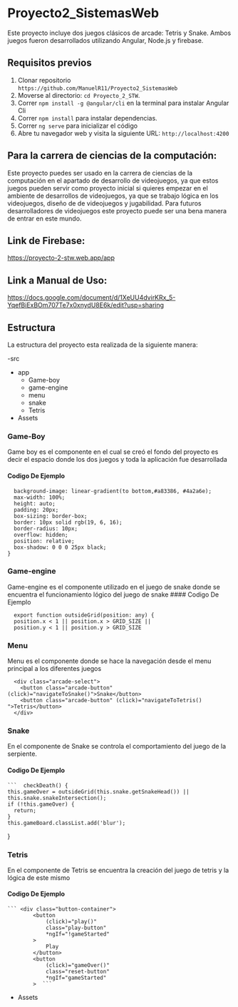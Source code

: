 # Proyecto2_SistemasWeb
Este proyecto incluye dos juegos clásicos de arcade: Tetris y Snake. Ambos juegos fueron desarrollados utilizando Angular, Node.js y firebase. 
## Requisitos previos
1. Clonar repositorio `https://github.com/ManuelR11/Proyecto2_SistemasWeb`
2. Moverse al directorio: `cd Proyecto_2_STW`.<br />
3. Correr `npm install -g @angular/cli` en la terminal para instalar Angular Cli
4. Correr `npm install` para instalar dependencias.<br />
5. Correr `ng serve` para inicializar el código
6. Abre tu navegador web y visita la siguiente URL: `http://localhost:4200`

## Para la carrera de ciencias de la computación:
Este proyecto puedes ser usado en la carrera de ciencias de la computación en el apartado de desarrollo de videojuegos, ya que estos juegos pueden servir como proyecto inicial si quieres empezar en el ambiente de desarrollos de videojuegos, ya que se trabajo lógica en los videojuegos, diseño de de videojuegos y jugabilidad. Para futuros desarrolladores de videojuegos este proyecto puede ser una bena manera de entrar en este mundo.
## Link de Firebase:

https://proyecto-2-stw.web.app/app
## Link a Manual de Uso:
https://docs.google.com/document/d/1XeUU4dvirKRx_5-YqefBiExBOm707Te7x0xnydU8E6k/edit?usp=sharing
## Estructura
La estructura del proyecto esta realizada de la siguiente manera:

-src
  - app
    - Game-boy
    - game-engine
    - menu
    - snake
    - Tetris
  - Assets
### Game-Boy
  Game boy es el componente en el cual se creó el fondo del proyecto es decir el espacio donde los dos juegos y toda la aplicación fue desarrollada
  #### Codigo De Ejemplo
  ```.arcade-screen {
    background-image: linear-gradient(to bottom,#a83386, #4a2a6e);
    max-width: 100%;
    height: auto;
    padding: 20px;
    box-sizing: border-box;
    border: 10px solid rgb(19, 6, 16);
    border-radius: 10px;
    overflow: hidden;
    position: relative;
    box-shadow: 0 0 0 25px black;
  } 
  ```
### Game-engine
  Game-engine es el componente utilizado en el juego de snake donde se encuentra el funcionamiento lógico del juego de snake
    #### Codigo De Ejemplo
    
      export function outsideGrid(position: any) {
      position.x < 1 || position.x > GRID_SIZE ||
      position.y < 1 || position.y > GRID_SIZE


### Menu
  Menu es el componente donde se hace la navegación desde el menu principal a los diferentes juegos
  
  
```  </div> 
  <div class="arcade-select">
    <button class="arcade-button" (click)="navigateToSnake()">Snake</button>
    <button class="arcade-button" (click)="navigateToTetris() ">Tetris</button>
  </div>  
  ```
### Snake
En el componente de Snake se controla el comportamiento del juego de la serpiente.
  #### Codigo De Ejemplo
    ```  checkDeath() {
    this.gameOver = outsideGrid(this.snake.getSnakeHead()) || this.snake.snakeIntersection();
    if (!this.gameOver) {
      return;
    }
    this.gameBoard.classList.add('blur');
  }

### Tetris
En el componente de Tetris se encuentra la creación del juego de tetris y la lógica de este mismo
  #### Codigo De Ejemplo
    ``` <div class="button-container">
            <button
                (click)="play()"
                class="play-button"
                *ngIf="!gameStarted"
            >
                Play
            </button>
            <button
                (click)="gameOver()"
                class="reset-button"
                *ngIf="gameStarted"
            >  ```
  - Assets


